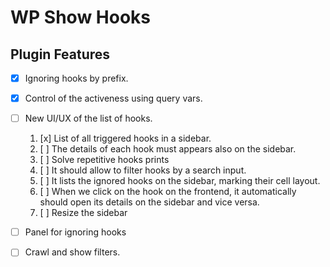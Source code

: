 # WP Show Hooks

## Plugin Features

- [x] Ignoring hooks by prefix.

- [x] Control of the activeness using query vars.

- [ ] New UI/UX of the list of hooks.
	1. [x] List of all triggered hooks in a sidebar.
	2. [ ] The details of each hook must appears also on the sidebar.
	3. [ ] Solve repetitive hooks prints
	4. [ ] It should allow to filter hooks by a search input.
	5. [ ] It lists the ignored hooks on the sidebar, marking their cell layout. 
	6. [ ] When we click on the hook on the frontend, it automatically should open its details on the sidebar and vice versa.
	7. [ ] Resize the sidebar

- [ ] Panel for ignoring hooks


- [ ] Crawl and show filters.

